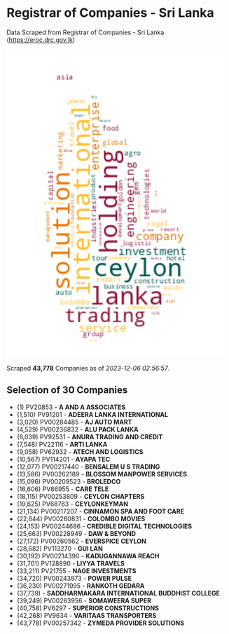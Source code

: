 # Registrar of Companies - Sri Lanka

Data Scraped from Registrar of Companies - Sri Lanka (https://eroc.drc.gov.lk)

![word-cloud](data/word_cloud.png)

Scraped **43,778** Companies as of *2023-12-06 02:56:57*.


## Selection of 30 Companies

* (1) PV20853 - **A AND A ASSOCIATES**
* (1,510) PV91201 - **ADEERA LANKA INTERNATIONAL**
* (3,020) PV00284485 - **AJ AUTO MART**
* (4,529) PV00236832 - **ALU PACK LANKA**
* (6,039) PV92531 - **ANURA TRADING AND CREDIT**
* (7,548) PV22116 - **ARTI LANKA**
* (9,058) PV62932 - **ATECH AND LOGISTICS**
* (10,567) PV114201 - **AYAPA TEC**
* (12,077) PV00217440 - **BENSALEM U S TRADING**
* (13,586) PV00262189 - **BLOSSOM MANPOWER SERVICES**
* (15,096) PV00209523 - **BROLEDCO**
* (16,606) PV86955 - **CARE TELE**
* (18,115) PV00253809 - **CEYLON CHAPTERS**
* (19,625) PV68763 - **CEYLONKEYMAN**
* (21,134) PV00217207 - **CINNAMON SPA AND FOOT CARE**
* (22,644) PV00260831 - **COLOMBO MOVIES**
* (24,153) PV00244686 - **CREDIBLE DIGITAL TECHNOLOGIES**
* (25,663) PV00228949 - **DAW & BEYOND**
* (27,172) PV00260562 - **EVERSPICE CEYLON**
* (28,682) PV113270 - **GUI LAN**
* (30,192) PV00214390 - **KADUGANNAWA REACH**
* (31,701) PV128890 - **LIYYA TRAVELS**
* (33,211) PV21755 - **NAGE INVESTMENTS**
* (34,720) PV00243973 - **POWER PULSE**
* (36,230) PV00271995 - **RANKOTH GEDARA**
* (37,739)  - **SADDHARMAKARA INTERNATIONAL BUDDHIST COLLEGE**
* (39,249) PV00263956 - **SOMAWEERA SUPER**
* (40,758) PV6297 - **SUPERIOR CONSTRUCTIONS**
* (42,268) PV9634 - **VARITAAS TRANSPORTERS**
* (43,778) PV00257342 - **ZYMEDA PROVIDER SOLUTIONS**